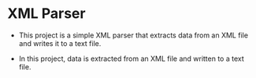 # XML Parser

- This project is a simple XML parser that extracts data from an XML file and writes it to a text file.

- In this project, data is extracted from an XML file and written to a text file.


